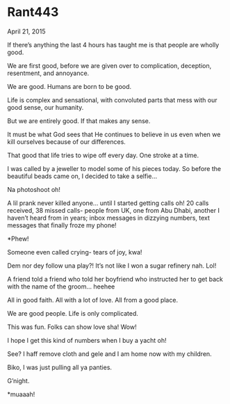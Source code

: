# Rant443


April 21, 2015

If there’s anything the last 4 hours has taught me is that people are wholly good.

We are first good, before we are given over to complication, deception, resentment, and annoyance.

We are good. Humans are born to be good.

Life is complex and sensational, with convoluted parts that mess with our good sense, our humanity.

But we are entirely good. If that makes any sense.

It must be what God sees that He continues to believe in us even when we kill ourselves because of our differences.

That good that life tries to wipe off every day. One stroke at a time.

I was called by a jeweller to model some of his pieces today. So before the beautiful beads came on, I decided to take a selfie…

Na photoshoot oh!

A lil prank never killed anyone… until I started getting calls oh! 20 calls received, 38 missed calls- people from UK, one from Abu Dhabi, another I haven’t heard from in years; inbox messages in dizzying numbers, text messages that finally froze my phone!

*Phew!

Someone even called crying- tears of joy, kwa!

Dem nor dey follow una play?! It’s not like I won a sugar refinery nah. Lol!

A friend told a friend who told her boyfriend who instructed her to get back with the name of the groom… heehee 

All in good faith. All with a lot of love. All from a good place.

We are good people. Life is only complicated.

This was fun. Folks can show love sha! Wow!

I hope I get this kind of numbers when I buy a yacht oh!

See? I haff remove cloth and gele and I am home now with my children.

Biko, I was just pulling all ya panties.

G’night.

*muaaah!